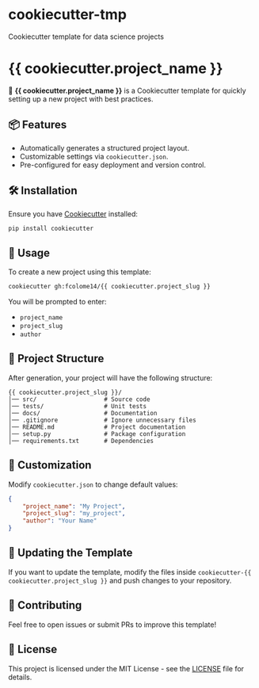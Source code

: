 # cookiecutter-tmp
Cookiecutter template for data science projects

# {{ cookiecutter.project\_name }}

🚀 **{{ cookiecutter.project\_name }}** is a Cookiecutter template for quickly setting up a new project with best practices.

## 📦 Features

- Automatically generates a structured project layout.
- Customizable settings via `cookiecutter.json`.
- Pre-configured for easy deployment and version control.

## 🛠️ Installation

Ensure you have [Cookiecutter](https://cookiecutter.readthedocs.io/en/latest/) installed:

```sh
pip install cookiecutter
```

## 🚀 Usage

To create a new project using this template:

```sh
cookiecutter gh:fcolome14/{{ cookiecutter.project_slug }}
```

You will be prompted to enter:

- `project_name`
- `project_slug`
- `author`

## 📂 Project Structure

After generation, your project will have the following structure:

```
{{ cookiecutter.project_slug }}/
│── src/                   # Source code
│── tests/                 # Unit tests
│── docs/                  # Documentation
│── .gitignore             # Ignore unnecessary files
│── README.md              # Project documentation
│── setup.py               # Package configuration
│── requirements.txt       # Dependencies
```

## 📝 Customization

Modify `cookiecutter.json` to change default values:

```json
{
    "project_name": "My Project",
    "project_slug": "my_project",
    "author": "Your Name"
}
```

## 🔄 Updating the Template

If you want to update the template, modify the files inside `cookiecutter-{{ cookiecutter.project_slug }}` and push changes to your repository.

## 🤝 Contributing

Feel free to open issues or submit PRs to improve this template!

## 📜 License

This project is licensed under the MIT License - see the [LICENSE](LICENSE) file for details.


